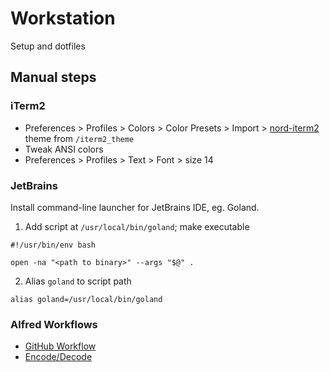 # Workstation
Setup and dotfiles

## Manual steps

### iTerm2
* Preferences > Profiles > Colors > Color Presets > Import > [nord-iterm2](https://github.com/arcticicestudio/nord-iterm2) theme from `/iterm2_theme`
* Tweak ANSI colors
* Preferences > Profiles > Text > Font > size 14

### JetBrains

Install command-line launcher for JetBrains IDE, eg. Goland.

1. Add script at `/usr/local/bin/goland`; make  executable

```
#!/usr/bin/env bash

open -na "<path to binary>" --args "$@" .
```

2. Alias `goland` to script path

```
alias goland=/usr/local/bin/goland
```

### Alfred Workflows
* [GitHub Workflow](https://github.com/gharlan/alfred-github-workflow)
* [Encode/Decode](https://github.com/willfarrell/alfred-encode-decode-workflow)